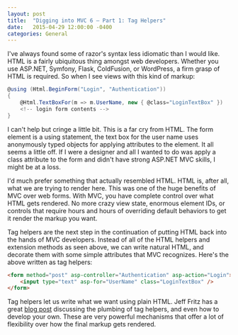 ```yaml
---
layout: post
title:  "Digging into MVC 6 – Part 1: Tag Helpers"
date:   2015-04-29 12:00:00 -0400
categories: General
---
```


I've always found some of razor's syntax less idiomatic than I would like. HTML
is a fairly ubiquitous thing amongst web developers. Whether you use ASP.NET,
Symfony, Flask, ColdFusion, or WordPress, a firm grasp of HTML is required. So
when I see views with this kind of markup:

```csharp
@using (Html.BeginForm("Login", "Authentication"))
{
    @Html.TextBoxFor(m => m.UserName, new { @class="LoginTextBox" })
    <!-- login form contents -->
}
```

I can't help but cringe a little bit. This is a far cry from HTML. The form
element is a using statement, the text box for the user name uses anonymously
typed objects for applying attributes to the element. It all seems a little off.
If I were a designer and all I wanted to do was apply a class attribute to the
form and didn't have strong ASP.NET MVC skills, I might be at a loss.

I'd much prefer something that actually resembled HTML. HTML is, after all, what
we are trying to render here. This was one of the huge benefits of MVC over web
forms. With MVC, you have complete control over what HTML gets rendered. No more
crazy view state, enormous element IDs, or controls that require hours and hours
of overriding default behaviors to get it render the markup you want.

Tag helpers are the next step in the continuation of putting HTML back into the
hands of MVC developers. Instead of all of the HTML helpers and extension
methods as seen above, we can write natural HTML, and decorate them with some
simple attributes that MVC recognizes. Here's the above written as tag helpers:

```html
<form method="post" asp-controller="Authentication" asp-action="Login">
    <input type="text" asp-for="UserName" class="LoginTextBox" />
</form>
```

Tag helpers let us write what we want using plain HTML. Jeff Fritz has a great
[blog post][1] discussing the plumbing of tag helpers, and even how to develop
your own. These are very powerful mechanisms that offer a lot of flexibility
over how the final markup gets rendered.

[1]: http://www.jeffreyfritz.com/2014/11/get-started-with-asp-net-mvc-taghelpers/